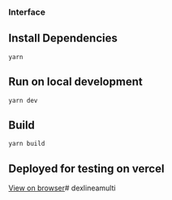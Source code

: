 ### Interface

## Install Dependencies

`yarn`

## Run on local development

`yarn dev`

## Build

`yarn build`

## Deployed for testing on vercel

[View on browser](http:/localhost:5174)# dexlineamulti

